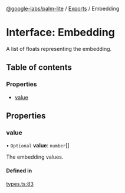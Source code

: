 [@google-labs/palm-lite](../README.md) / [Exports](../modules.md) / Embedding

# Interface: Embedding

A list of floats representing the embedding.

## Table of contents

### Properties

- [value](Embedding.md#value)

## Properties

### value

• `Optional` **value**: `number`[]

The embedding values.

#### Defined in

[types.ts:83](https://github.com/Chizobaonorh/labs-prototypes/blob/220f97e/seeds/palm-lite/src/types.ts#L83)
